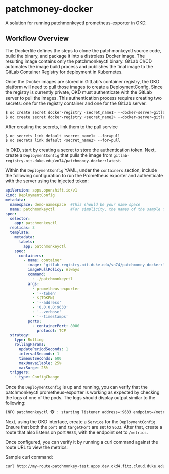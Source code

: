 # patchmoney-docker

A solution for running patchmonkeyctl prometheus-exporter in OKD. 

## Workflow Overview
The Dockerfile defines the steps to clone the patchmonkeyctl source code, build the binary, and package it into a distroless Docker image. The resulting image contains only the patchmonkeyctl binary. GitLab CI/CD automates the image build process and publishes the final image to the GitLab Container Registry for deployment in Kubernetes.

Once the Docker images are stored in GitLab's container registry, the OKD platform will need to pull those images to create a DeploymentConfig. Since the registry is currently private, OKD must authenticate with the GitLab server to pull the images. This authentication process requires creating two secrets: one for the registry container and one for the GitLab server.

```bash
$ oc create secret docker-registry <secret_name1> --docker-server=gitlab-registry.oit.duke.edu --docker-username=<gitlab_uname> --docker-password=<gitlab_user_pwd>
$ oc create secret docker-registry <secret_name2> --docker-server=gitlab.oit.duke.edu --docker-username=<gitlab_uname> --docker-password=<gitlab_user_pwd>
```

After creating the secrets, link them to the pull service

```bash
$ oc secrets link default <secret_name1> --for=pull
$ oc secrets link default <secret_name2> --for=pull
```

In OKD, start by creating a secret to store the authentication token. Next, create a `DeploymentConfig` that pulls the image from `gitlab-registry.oit.duke.edu/vn74/patchmoney-docker:latest`.

Within the `DeploymentConfig` YAML, under the `containers` section, include the following configuration to run the Prometheus exporter and authenticate with the server using the injected token:

```yaml
apiVersion: apps.openshift.io/v1
kind: DeploymentConfig
metadata:
  namespace: demo-namespace  #This should be your name space
  name: patchmonkeyctl       #For simplicity, the names of the sample for deploymentconfig, service, and route will be patchmonkeyctl
spec:
  selector:
    app: patchmonkeyctl
  replicas: 3
  template:
    metadata:
      labels:
        app: patchmonkeyctl
    spec:
      containers:
        - name: container
          image: 'gitlab-registry.oit.duke.edu/vn74/patchmoney-docker:latest'
          imagePullPolicy: Always
          command:
            - ./patchmonkeyctl
          args:
            - prometheus-exporter
            - '--token'
            - $(TOKEN)
            - '--address'
            - '0.0.0.0:9633'
            - '--verbose'
            - '--timestamps'
          ports:
            - containerPort: 8080
              protocol: TCP
  strategy:
    type: Rolling
    rollingParams:
      updatePeriodSeconds: 1
      intervalSeconds: 1
      timeoutSeconds: 600
      maxUnavailable: 25%
      maxSurge: 25%
  triggers:
    - type: ConfigChange
```
Once the `DeploymentConfig` is up and running, you can verify that the patchmonkeyctl prometheus-exporter is working as expected by checking the logs of one of the pods. The logs should display output similar to the following:
```bash
INFO patchmonkeyctl 🐵 : starting listener address=:9633 endpoint=/metrics poll-interval=5m0
```

Next, using the OKD interface, create a `Service` for the `DeploymentConfig`. Ensure that both the `port` and `targetPort` are set to `9633`. After that, create a route that also listens on port `9633`, with the endpoint set to `/metrics`.

Once configured, you can verify it by running a curl command against the route URL to view the metrics:

Sample curl command:
```bash
curl http://my-route-patchmonkey-test.apps.dev.okd4.fitz.cloud.duke.edu/metrics
```